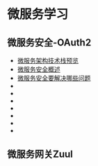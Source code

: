 # 微服务学习


## 微服务安全-OAuth2

- [微服务架构技术栈预览]()
- [微服务安全概述]()
- [微服务安全要解决哪些问题]()
- []()
- []()
- []()
- []()
- []()
- []()
- []()



## 微服务网关Zuul



## 




